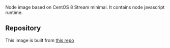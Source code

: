 Node image based on CentOS 8 Stream minimal. It contains node javascript runtime.

## Repository
This image is built from [this repo](https://github.com/krestomatio/container_builder/tree/master/node)
